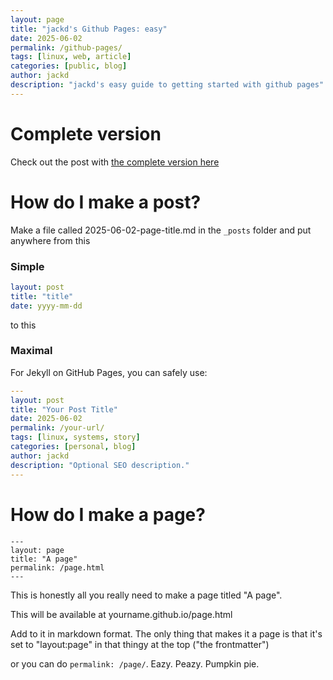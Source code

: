 ```yaml
---
layout: page
title: "jackd's Github Pages: easy"
date: 2025-06-02
permalink: /github-pages/
tags: [linux, web, article]
categories: [public, blog]
author: jackd
description: "jackd's easy guide to getting started with github pages"
---
```


# Complete version

Check out the post with [the complete version here](https://jackd.ethertech.org/quick-github-pages.html)

# How do I make a post?

Make a file called 2025-06-02-page-title.md in the `_posts` folder and put anywhere from this

### Simple

```yaml
layout: post
title: "title"
date: yyyy-mm-dd
```
to this

### Maximal

For Jekyll on GitHub Pages, you can safely use:

```yaml
---
layout: post
title: "Your Post Title"
date: 2025-06-02
permalink: /your-url/
tags: [linux, systems, story]
categories: [personal, blog]
author: jackd
description: "Optional SEO description."
---
```

# How do I make a page?

```
---
layout: page
title: "A page"
permalink: /page.html
---
```

This is honestly all you really need to make a page titled "A page".

This will be available at yourname.github.io/page.html

Add to it in markdown format.  The only thing that makes it a page is that it's
set to "layout:page" in that thingy at the top ("the frontmatter")

or you can do `permalink: /page/`.  Eazy.  Peazy.  Pumpkin pie.
